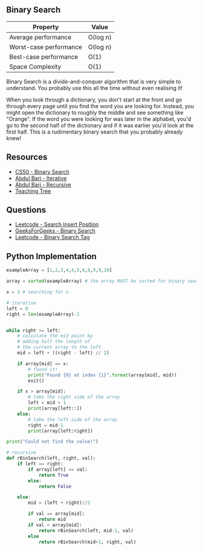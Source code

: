 Binary Search 
--------------

Property | Value 
------------ | -------------
Average performance | O(log n) 
Worst-case performance | O(log n)
Best-case performance | O(1) 
Space Complexity | O(1)

Binary Search is a divide-and-conquer algorithm that is very simple to understand.
You probably use this all the time without even realising it!

When you look through a dictionary, you don't start at the front and go through every page until you find the word you are looking for. Instead, you might open the dictionary to roughly the middle and see something like "Orange". 
If the word you were looking for was later in the alphabet, you'd go to the second half of the dictionary and if it was earlier you'd look at the first half. This is a rudimentary binary search that you probably already knew! 

## Resources

* [CS50 - Binary Search](https://www.youtube.com/watch?v=D5SrAga1pno)
* [Abdul Bari - Iterative](https://www.youtube.com/watch?v=C2apEw9pgtw)
* [Abdul Bari - Recursive](https://www.youtube.com/watch?v=uEUXGcc2VXM)
* [Teaching Tree](http://teachingtree.co/watch/binary-search)

## Questions

* [Leetcode - Search Insert Position](https://leetcode.com/problems/search-insert-position/)
* [GeeksForGeeks - Binary Search](https://practice.geeksforgeeks.org/problems/binary-search/)
* [Leetcode - Binary Search Tag](https://leetcode.com/tag/binary-search/)

## Python Implementation

```python
exampleArray = [1,2,3,4,4,5,6,8,9,9,10]

array = sorted(exampleArray) # the array MUST be sorted for binary search to work 

x = 3 # searching for x 

# iterative 
left = 0
right = len(exampleArray)-1


while right >= left:
    # calculate the mid point by
    # adding half the length of 
    # the current array to the left 
    mid = left + ((right - left) // 2)

    if array[mid] == x:
        # found it!
        print("Found {0} at index {1}".format(array[mid], mid)) 
        exit()

    if x > array[mid]: 
        # take the right side of the array 
        left = mid + 1
        print(array[left::])
    else:
        # take the left side of the array 
        right = mid-1
        print(array[left:right])

print("Could not find the value!")

# recursive 
def rBinSearch(left, right, val):
    if left == right:
        if array[left] == val:
            return True
        else:
            return False

    else: 
        mid = (left + right)//2

        if val == array[mid]:
            return mid
        if val < array[mid]:
            return rBinSearch(left, mid-1, val)
        else 
            return rBinSearch(mid+1, right, val)
```
